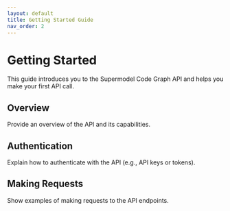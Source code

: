 ```yaml
---  
layout: default  
title: Getting Started Guide  
nav_order: 2  
---  
```


# Getting Started  

This guide introduces you to the Supermodel Code Graph API and helps you make your first API call.  

## Overview  

Provide an overview of the API and its capabilities.  

## Authentication  

Explain how to authenticate with the API (e.g., API keys or tokens).  

## Making Requests  

Show examples of making requests to the API endpoints. 
